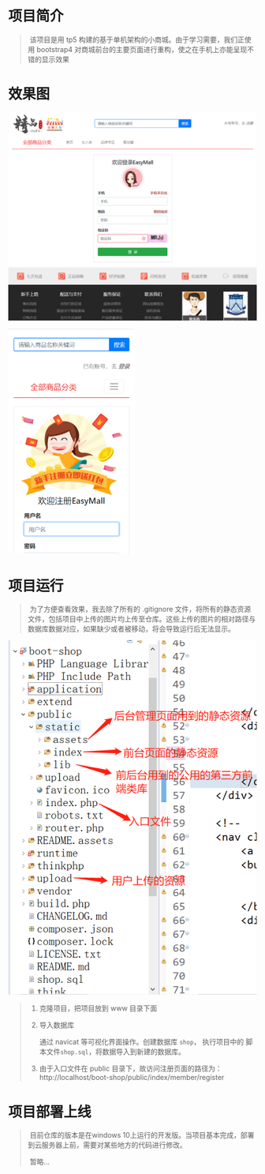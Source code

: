 # 项目简介
> ​	该项目是用 tp5 构建的基于单机架构的小商城。由于学习需要，我们正使用 bootstrap4 对商城前台的主要页面进行重构，使之在手机上亦能呈现不错的显示效果

# 效果图

![1606570564673](README.assets/1606570564673.png)

<img src="README.assets/1606570602053.png" alt="1606570602053" style="zoom:67%;" />

# 项目运行

> ​	为了方便查看效果，我去除了所有的 .gitignore 文件，将所有的静态资源文件，包括项目中上传的图片均上传至仓库。这些上传的图片的相对路径与数据库数据对应，如果缺少或者被移动，将会导致运行后无法显示。

![1606571052711](README.assets/1606571052711.png)

> 1. 克隆项目，把项目放到 www 目录下面
>
> 2. 导入数据库
>
>     通过 navicat 等可视化界面操作。创建数据库 ```shop```， 执行项目中的 脚本文件```shop.sql```，将数据导入到新建的数据库。
>
> 3. 由于入口文件在 public 目录下，故访问注册页面的路径为：http://localhost/boot-shop/public/index/member/register

# 项目部署上线

> ​	目前仓库的版本是在windows 10上运行的开发版。当项目基本完成，部署到云服务器上前，需要对某些地方的代码进行修改。
>
> ​	暂略...

